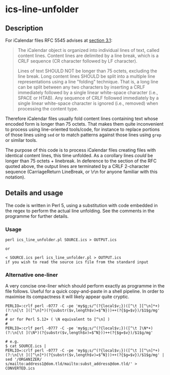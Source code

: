 # ics-line-unfolder
## Description
For iCalendar files RFC 5545 advises at [section 3.1](https://tools.ietf.org/html/rfc5545#section-3.1):
> The iCalendar object is organized into individual lines of text, called content lines. Content lines are delimited by a line break, which is a CRLF sequence (CR character followed by LF character).
> 
>Lines of text SHOULD NOT be longer than 75 octets, excluding the line break. Long content lines SHOULD be split into a multiple line representations using a line "folding" technique. That is, a long line can be split between any two characters by inserting a CRLF immediately followed by a single linear white-space character (i.e., SPACE or HTAB). Any sequence of CRLF followed immediately by a single linear white-space character is ignored (i.e., removed) when processing the content type.

Therefore iCalendar files usually fold content lines containing text whose encoded form is longer than 75 octets.
That makes them quite inconvenient to process using line-oriented tools/code, for instance to replace portions of those lines using `sed` or to match patterns against those lines using `grep` or similar tools.

The purpose of this code is to process iCalendar files creating files with identical content lines, this time unfolded.
As a corollary lines _could_ be longer than 75 octets + linebreak. In deference to the section of the RFC quoted above, the output lines are terminated by a CRLF 2-character sequence (CarriageReturn LineBreak, or \r\n for anyone familiar with this notation).
## Details and usage
The code is written in Perl 5, using a substitution with code embedded in the regex to perform the actual line unfolding.
See the comments in the programme for further details.
### Usage
```
perl ics_line_unfolder.pl SOURCE.ics > OUTPUT.ics

or

< SOURCE.ics perl ics_line_unfolder.pl > OUTPUT.ics
if you wish to read the source ics file from the standard input
```
### Alternative one-liner
A very concise one-liner which should perform exactly as programme in the file follows. Useful for a quick copy-and-paste in a shell pipeline. In order to maximise its compactness it will likely appear quite cryptic.
```
PERLIO=:crlf perl -0777 -C -pe 'my$g;s/^(?{local$v;})([^\t ][^\n]*+)(?:\n[\t ]([^\n]*)(?{substr($v,length$v)=$^N}))++(?{$g=$v})/$1$g/mg'
#
# or for Perl 5.12+ ( \N equivalent to [^\n] )
#
PERLIO=:crlf perl -0777 -C -pe 'my$g;s/^(?{local$v;})([^\t ]\N*+)(?:\n[\t ](\N*)(?{substr($v,length$v)=$^N}))++(?{$g=$v})/$1$g/mg'

# e.g.
$ cat SOURCE.ics |
PERLIO=:crlf perl -0777 -C -pe 'my$g;s/^(?{local$v;})([^\t ][^\n]*+)(?:\n[\t ]([^\n]*)(?{substr($v,length$v)=$^N}))++(?{$g=$v})/$1$g/mg' |
sed '/ORGANIZER/ s/mailto:address1@dom.tld/mailto:subst_address@dom.tld/' > CONVERTED.ics
```
